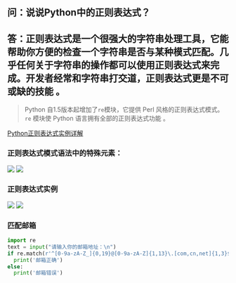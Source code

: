 ## 问：说说Python中的正则表达式？

## 答：正则表达式是一个很强大的字符串处理工具，它能帮助你方便的检查一个字符串是否与某种模式匹配。几乎任何关于字符串的操作都可以使用正则表达式来完成。开发者经常和字符串打交道，正则表达式更是不可或缺的技能 。

> Python 自1.5版本起增加了`re`模块，它提供 Perl 风格的正则表达式模式。`re` 模块使 Python 语言拥有全部的正则表达式功能 。

[Python正则表达式实例详解](http://www.imooc.com/article/288758?block_id=tuijian_wz)

### 正则表达式模式语法中的特殊元素：

![](https://mmbiz.qpic.cn/mmbiz_png/IibUVnJ665WqbgHEicib5aE97giaWyqkaiasTZwwJCtY60ZTsZh7r7PlhwZH0fdDqlKJ2w8t56xPgdhm1p7Qh9ckicibQ/640?wx_fmt=png&tp=webp&wxfrom=5&wx_lazy=1&wx_co=1)
![](https://mmbiz.qpic.cn/mmbiz_png/IibUVnJ665WqbgHEicib5aE97giaWyqkaiasTeB4P38zVOSgo0oxJ8zCVQYktcYXSxaIc2qFEUsXPzsQ48mFrkPULpg/640?wx_fmt=png&tp=webp&wxfrom=5&wx_lazy=1&wx_co=1)

### 正则表达式实例

![](https://mmbiz.qpic.cn/mmbiz_png/IibUVnJ665WqbgHEicib5aE97giaWyqkaiasTcdIX858ph780LSHTVHI3Ea8k5QP6LkguF6dNYK3NZx4rPTJhFlR3ibw/640?wx_fmt=png&tp=webp&wxfrom=5&wx_lazy=1&wx_co=1)
![](https://mmbiz.qpic.cn/mmbiz_png/IibUVnJ665WqbgHEicib5aE97giaWyqkaiasT9U9B6k34kJEkNZwsEIQ2wBdUzV8RRgPXuateEbrml7GrMoLeQy7xnw/640?wx_fmt=png&tp=webp&wxfrom=5&wx_lazy=1&wx_co=1)


### 匹配邮箱
```py
import re
text = input("请输入你的邮箱地址：\n")
if re.match(r'^[0-9a-zA-Z_]{0,19}@[0-9a-zA-Z]{1,13}\.[com,cn,net]{1,3}$',text):
  print('邮箱正确')
else:
  print('邮箱错误')
```